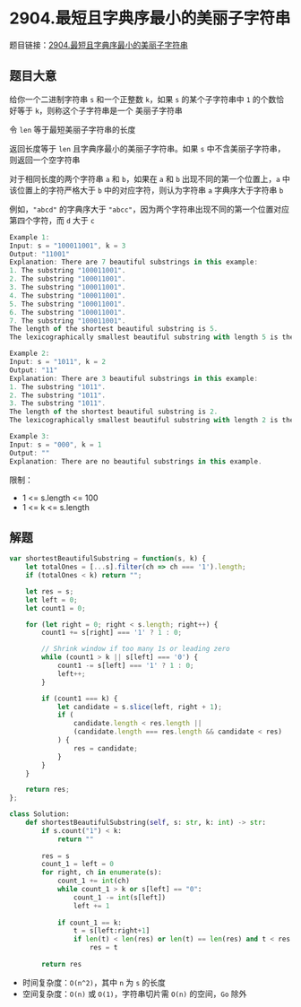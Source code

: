 # 2904.最短且字典序最小的美丽子字符串

题目链接：[2904.最短且字典序最小的美丽子字符串](https://leetcode.cn/problems/shortest-and-lexicographically-smallest-beautiful-string/)

## 题目大意

给你一个二进制字符串 `s` 和一个正整数 `k`，如果 `s` 的某个子字符串中 `1` 的个数恰好等于 `k`，则称这个子字符串是一个 美丽子字符串 

令 `len` 等于最短美丽子字符串的长度

返回长度等于 `len` 且字典序最小的美丽子字符串。如果 `s` 中不含美丽子字符串，则返回一个空字符串

对于相同长度的两个字符串 `a` 和 `b`，如果在 `a` 和 `b` 出现不同的第一个位置上，`a` 中该位置上的字符严格大于 `b` 中的对应字符，则认为字符串 `a` 字典序大于字符串 `b`

例如，`"abcd"` 的字典序大于 `"abcc"`，因为两个字符串出现不同的第一个位置对应第四个字符，而 `d` 大于 `c` 

```js
Example 1:
Input: s = "100011001", k = 3
Output: "11001"
Explanation: There are 7 beautiful substrings in this example:
1. The substring "100011001".
2. The substring "100011001".
3. The substring "100011001".
4. The substring "100011001".
5. The substring "100011001".
6. The substring "100011001".
7. The substring "100011001".
The length of the shortest beautiful substring is 5.
The lexicographically smallest beautiful substring with length 5 is the substring "11001".

Example 2:
Input: s = "1011", k = 2
Output: "11"
Explanation: There are 3 beautiful substrings in this example:
1. The substring "1011".
2. The substring "1011".
3. The substring "1011".
The length of the shortest beautiful substring is 2.
The lexicographically smallest beautiful substring with length 2 is the substring "11".

Example 3:
Input: s = "000", k = 1
Output: ""
Explanation: There are no beautiful substrings in this example.
```

限制：
- 1 <= s.length <= 100
- 1 <= k <= s.length

## 解题

```js
var shortestBeautifulSubstring = function(s, k) {
    let totalOnes = [...s].filter(ch => ch === '1').length;
    if (totalOnes < k) return "";

    let res = s;
    let left = 0;
    let count1 = 0;

    for (let right = 0; right < s.length; right++) {
        count1 += s[right] === '1' ? 1 : 0;

        // Shrink window if too many 1s or leading zero
        while (count1 > k || s[left] === '0') {
            count1 -= s[left] === '1' ? 1 : 0;
            left++;
        }

        if (count1 === k) {
            let candidate = s.slice(left, right + 1);
            if (
                candidate.length < res.length || 
                (candidate.length === res.length && candidate < res)
            ) {
                res = candidate;
            }
        }
    }

    return res;
};
```
```python
class Solution:
    def shortestBeautifulSubstring(self, s: str, k: int) -> str:
        if s.count("1") < k:
            return ""
        
        res = s
        count_1 = left = 0
        for right, ch in enumerate(s):
            count_1 += int(ch)
            while count_1 > k or s[left] == "0":
                count_1 -= int(s[left])
                left += 1
            
            if count_1 == k:
                t = s[left:right+1]
                if len(t) < len(res) or len(t) == len(res) and t < res:
                    res = t
        
        return res
```

- 时间复杂度：`O(n^2)`，其中 `n` 为 `s` 的长度
- 空间复杂度：`O(n)` 或 `O(1)`，字符串切片需 `O(n)` 的空间，`Go` 除外